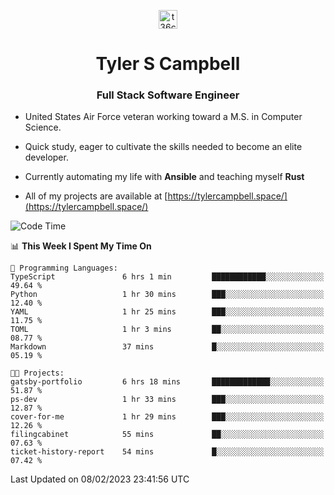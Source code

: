 <p align="center">
<a href="https://www.linkedin.com/in/t36campbell" target="blank"><img align="center" src="https://ik.imagekit.io/t36campbell/Portfolio/linkedin.png.original_m8bbGgPh6.png" alt="t36campbell" height="30" width="30" /></a>
</p>
<h1 align="center">Tyler S Campbell</h1>
<h3 align="center">Full Stack Software Engineer</h3>

* United States Air Force veteran working toward a M.S. in Computer Science.

* Quick study, eager to cultivate the skills needed to become an elite developer.

* Currently automating my life with **Ansible** and teaching myself **Rust**

* All of my projects are available at [https://tylercampbell.space/](https://tylercampbell.space/)

<!--START_SECTION:waka-->
![Code Time](http://img.shields.io/badge/Code%20Time-2%2C152%20hrs%2046%20mins-blue)

📊 **This Week I Spent My Time On** 

```text
💬 Programming Languages: 
TypeScript               6 hrs 1 min         ████████████░░░░░░░░░░░░░   49.64 % 
Python                   1 hr 30 mins        ███░░░░░░░░░░░░░░░░░░░░░░   12.40 % 
YAML                     1 hr 25 mins        ███░░░░░░░░░░░░░░░░░░░░░░   11.75 % 
TOML                     1 hr 3 mins         ██░░░░░░░░░░░░░░░░░░░░░░░   08.77 % 
Markdown                 37 mins             █░░░░░░░░░░░░░░░░░░░░░░░░   05.19 % 

🐱‍💻 Projects: 
gatsby-portfolio         6 hrs 18 mins       █████████████░░░░░░░░░░░░   51.87 % 
ps-dev                   1 hr 33 mins        ███░░░░░░░░░░░░░░░░░░░░░░   12.87 % 
cover-for-me             1 hr 29 mins        ███░░░░░░░░░░░░░░░░░░░░░░   12.26 % 
filingcabinet            55 mins             ██░░░░░░░░░░░░░░░░░░░░░░░   07.63 % 
ticket-history-report    54 mins             █░░░░░░░░░░░░░░░░░░░░░░░░   07.42 % 

```


 Last Updated on 08/02/2023 23:41:56 UTC
<!--END_SECTION:waka-->
